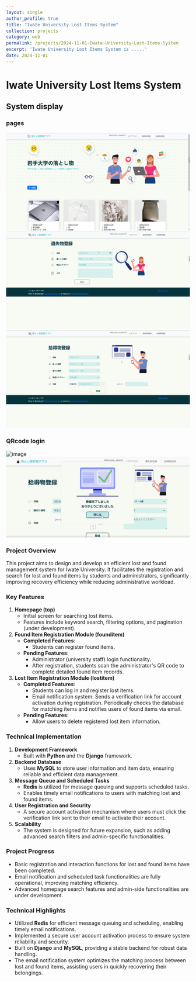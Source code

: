 ```yaml
---
layout: single
author_profile: true
title: "Iwate University Lost Items System"
collection: projects
category: web
permalink: /projects/2024-11-01-Iwate-University-Lost-Items-System
excerpt: 'Iwate University Lost Items System is .....'
date: 2024-11-01
---
```


# Iwate University Lost Items System

## System display

### pages
![image](lost_items_images/home_page.png)
![image](lost_items_images/lost.png)
![image](lost_items_images/found.png)


### QRcode login
![image](lost_items_images/QRcode_scan_login.gif)
![image](lost_items_images/Scan_sussece.png)
### Project Overview

This project aims to design and develop an efficient lost and found management system for Iwate University. It facilitates the registration and search for lost and found items by students and administrators, significantly improving recovery efficiency while reducing administrative workload.

### Key Features

1. **Homepage (top)**
    - Initial screen for searching lost items.
    - Features include keyword search, filtering options, and pagination (under development).
2. **Found Item Registration Module (founditem)**
    - **Completed Features**:
        - Students can register found items.
    - **Pending Features**:
        - Administrator (university staff) login functionality.
        - After registration, students scan the administrator's QR code to complete detailed found item records.
3. **Lost Item Registration Module (lostitem)**
    - **Completed Features**:
        - Students can log in and register lost items.
        - Email notification system: Sends a verification link for account activation during registration. Periodically checks the database for matching items and notifies users of found items via email.
    - **Pending Features**:
        - Allow users to delete registered lost item information.

### Technical Implementation

1. **Development Framework**
    - Built with **Python** and the **Django** framework.
2. **Backend Database**
    - Uses **MySQL** to store user information and item data, ensuring reliable and efficient data management.
3. **Message Queue and Scheduled Tasks**
    - **Redis** is utilized for message queuing and supports scheduled tasks.
    - Enables timely email notifications to users with matching lost and found items.
4. **User Registration and Security**
    - A secure account activation mechanism where users must click the verification link sent to their email to activate their account.
5. **Scalability**
    - The system is designed for future expansion, such as adding advanced search filters and admin-specific functionalities.

### Project Progress

- Basic registration and interaction functions for lost and found items have been completed.
- Email notification and scheduled task functionalities are fully operational, improving matching efficiency.
- Advanced homepage search features and admin-side functionalities are under development.

### Technical Highlights

- Utilized **Redis** for efficient message queuing and scheduling, enabling timely email notifications.
- Implemented a secure user account activation process to ensure system reliability and security.
- Built on **Django** and **MySQL**, providing a stable backend for robust data handling.
- The email notification system optimizes the matching process between lost and found items, assisting users in quickly recovering their belongings.